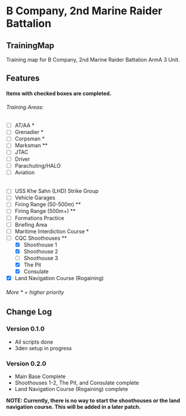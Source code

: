 # B Company, 2nd Marine Raider Battalion
## TrainingMap
Training map for B Company, 2nd Marine Raider Battalion ArmA 3 Unit.

## Features

#### Items with checked boxes are completed.
###### Training Areas:
  - [ ] AT/AA *
  - [ ] Grenadier *
  - [ ] Corpsman *
  - [ ] Marksman **
  - [ ] JTAC
  - [ ] Driver
  - [ ] Parachuting/HALO
  - [ ] Aviation

######
- [ ] USS Khe Sahn (LHD) Strike Group
- [ ] Vehicle Garages
- [ ] Firing Range (50-500m) **
- [ ] Firing Range (500m+) **
- [ ] Formations Practice
- [ ] Briefing Area
- [ ] Maritime Interdiction Course *
- [ ] CQC Shoothouses **
  - [x] Shoothouse 1
  - [x] Shoothouse 2
  - [ ] Shoothouse 3
  - [x] The Pit
  - [x] Consulate
- [x] Land Navigation Course (Rogaining)

###### More * = higher priority

## Change Log

### Version 0.1.0
- All scripts done
- 3den setup in progress

### Version 0.2.0
- Main Base Complete
- Shoothouses 1-2, The Pit, and Consulate complete
- Land Navigation Course (Rogaining) complete


**NOTE: Currently, there is no way to start the shoothouses or the land navigation course.  This will be added in a later patch.**